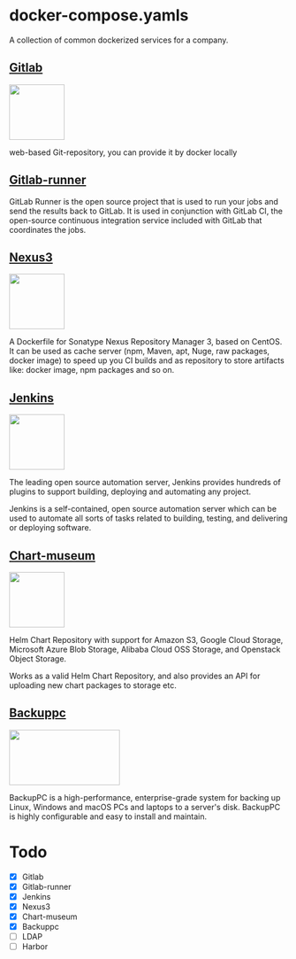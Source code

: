 # docker-compose.yamls  

A collection of common dockerized services for a company.

## [Gitlab](https://hub.docker.com/r/sameersbn/gitlab/tags/)

<img src="https://about.gitlab.com/images/comparison/gitlab-logo.svg" height="100" width="100">  

web-based Git-repository, you can provide it by docker locally  

## [Gitlab-runner](https://hub.docker.com/r/gitlab/gitlab-runner/tags/)

GitLab Runner is the open source project that is used to run your jobs and send the results back to GitLab.
It is used in conjunction with GitLab CI, the open-source continuous integration service included with GitLab that coordinates the jobs.  

## [Nexus3](https://hub.docker.com/r/sonatype/nexus3/tags/)

<img src="https://guides.sonatype.com/images/logos/nxrm3.png" height="100" width="100">

A Dockerfile for Sonatype Nexus Repository Manager 3, based on CentOS. It can be used as cache server (npm, Maven, apt, Nuge, raw packages, docker image) to speed up you CI builds and as repository to store artifacts like: docker image, npm packages and so on.

## [Jenkins](https://hub.docker.com/r/jenkins/jenkins/)

<img src="https://about.gitlab.com/images/comparison/jenkins-logo.svg" height="100" width="100">  
  
The leading open source automation server, Jenkins provides hundreds of plugins to support building, deploying and automating any project.

Jenkins is a self-contained, open source automation server which can be used to automate all sorts of tasks related to building, testing, and delivering or deploying software.

## [Chart-museum](https://hub.docker.com/r/chartmuseum/chartmuseum/tags/)

<img src="https://github.com/helm/chartmuseum/raw/master/logo.png" height="100" width="100">  

Helm Chart Repository with support for Amazon S3, Google Cloud Storage, Microsoft Azure Blob Storage, Alibaba Cloud OSS Storage, and Openstack Object Storage.

Works as a valid Helm Chart Repository, and also provides an API for uploading new chart packages to storage etc.

## [Backuppc](https://backuppc.github.io/backuppc/)  

<img src="https://github.com/backuppc/backuppc/blob/master/images/logo320.png" height="100" width="200">  

BackupPC is a high-performance, enterprise-grade system for backing up Linux, Windows and macOS PCs and laptops to a server's disk. BackupPC is highly configurable and easy to install and maintain.

# Todo

- [x] Gitlab
- [x] Gitlab-runner
- [x] Jenkins
- [x] Nexus3
- [x] Chart-museum
- [x] Backuppc
- [ ] LDAP
- [ ] Harbor